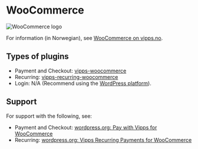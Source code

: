 <!-- START_METADATA
---
hide_table_of_contents: true
pagination_next: null
pagination_prev: null
---
END_METADATA -->

# WooCommerce

![WooCommerce logo](../images/woocommerce.png)

For information (in Norwegian), see [WooCommerce on vipps.no](https://www.vipps.no/produkter-og-tjenester/bedrift/ta-betalt-paa-nett/ta-betalt-paa-nett/woocommerce/).

## Types of plugins

* Payment and Checkout: [vipps-woocommerce](https://github.com/vippsas/vipps-woocommerce)
* Recurring: [vipps-recurring-woocommerce](https://github.com/vippsas/vipps-recurring-woocommerce)
* Login: N/A (Recommend using the [WordPress platform](../wordpress/README.md)).

## Support

For support with the following, see:

* Payment and Checkout: [wordpress.org: Pay with Vipps for WooCommerce](https://wordpress.org/support/plugin/woo-vipps/)
* Recurring: [wordpress.org: Vipps Recurring Payments for WooCommerce](https://wordpress.org/support/plugin/vipps-recurring-payments-gateway-for-woocommerce/)
